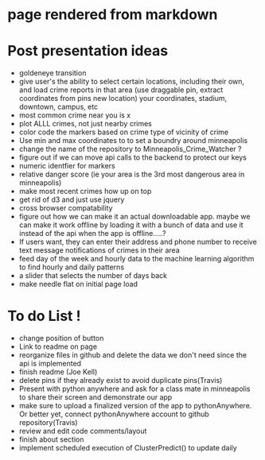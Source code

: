 
# page rendered from markdown



# Post presentation ideas
- goldeneye transition
- give user's the ability to select certain locations, including their own, and load crime reports in that area (use draggable pin, extract coordinates from pins new location) your coordinates, stadium, downtown, campus, etc
- most common crime near you is x
- plot ALLL crimes, not just nearby crimes
- color code the markers based on crime type of vicinity of crime
- Use min and max coordinates to to set a boundry around minneapolis
- change the name of the repository to Minneapolis_Crime_Watcher ?
- figure out if we can move api calls to the backend to protect our keys
- numeric identfier for markers
- relative danger score (ie your area is the 3rd most dangerous area in minneapolis)
- make most recent crimes how up on top
- get rid of d3 and just use jquery
- cross browser compatability
- figure out how we can make it an actual downloadable app. maybe we can make it work offline by loading it with a bunch of data and use it instead of the api when the app is offline.....?
- If users want, they can enter their address and phone number to receive text message notifications of crimes in their area
- feed day of the week and hourly data to the machine learning algorithm to find hourly and daily patterns
- a slider that selects the number of days back
- make needle flat on initial page load


# **To do List !**
- change position of button
- Link to readme on page
- reorganize files in github and delete the data we don't need since the api is implemented
- finish readme (Joe Kell)
- delete pins if they already exist to avoid duplicate pins(Travis)
- Present with python anywhere and ask for a class mate in minneapolis to share their screen and demonstrate our app
- make sure to upload a finalized version of the app to pythonAnywhere. Or better yet, connect pythonAnywhere account to github repository(Travis)
- review and edit code comments/layout
- finish about section
- implement scheduled execution of ClusterPredict() to update daily